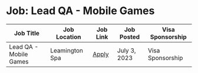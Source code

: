 # Job: Lead QA - Mobile Games

| Job Title | Job Location | Job Link | Job Posted | Visa Sponsorship |
| --- | --- | --- | --- | --- |
| Lead QA - Mobile Games | Leamington Spa | [Apply](https://jobs.jobvite.com/kwalee/job/o1vXhfwu) | July 3, 2023 | Visa Sponsorship |
